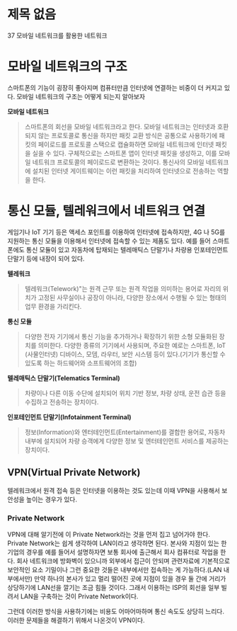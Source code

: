# 제목 없음

37 모바일 네트워크를 활용한 네트워크

# 모바일 네트워크의 구조

스마트폰의 기능이 굉장히 좋아지며 컴퓨터만큼 인터넷에 연결하는 비중이 더 커지고 있다. 모바일 네트워크의 구조는 어떻게 되는지 알아보자

**모바일 네트워크**

> 스마트폰의 회선을 모바일 네트워크라고 한다. 모바일 네트워크는 인터넷과 호환되지 않는 프로토콜로 통신을 하지만 패킷 교환 방식은 공통으로 사용하기에 패킷의 페이로드를 프로토콜 스택으로 캡슐화하면 모바일 네트워크에 인터넷 패킷을 실을 수 있다. 구체적으로는 스마트폰 앱이 인터넷 패킷을 생성하고, 이를 모바일 네트워크 프로토콜의 페이로드로 변환하는 것이다. 통신사의 모바일 네트워크에 설치된 인터넷 게이트웨이는 이런 패킷을 처리하여 인터넷으로 전송하는 역할을 한다.
> 

# 통신 모듈, 텔레워크에서 네트워크 연결

게임기나 IoT 기기 등은 액세스 포인트를 이용하여 인터넷에 접속하지만, 4G 나 5G를 지원하는 통신 모듈을 이용해서 인터넷에 접속할 수 있는 제품도 있다.
예를 들어 스마트폰에도 통신 모듈이 있고 자동차에 탑재되는 텔레매틱스 단말기나 차량용 인포테인먼트 단말기 등에 내장이 되어 있다.

**텔레워크**

> 텔레워크(Telework)"는 원격 근무 또는 원격 작업을 의미하는 용어로 자리의 위치가 고정된 사무실이나 공장이 아니라, 다양한 장소에서 수행될 수 있는 형태의 업무 환경을 가리킨다.
> 

**통신 모듈**

> 다양한 전자 기기에서 통신 기능을 추가하거나 확장하기 위한 소형 모듈화된 장치를 의미한다. 다양한 종류의 기기에서 사용되며, 주요한 예로는 스마트폰, IoT (사물인터넷) 디바이스, 모뎀, 라우터, 보안 시스템 등이 있다.(기기가 통신할 수 있도록 하는 하드웨어와 소프트웨어의 조합)
> 

**텔레매틱스 단말기(Telematics Terminal)**

> 차량이나 다른 이동 수단에 설치되어 위치 기반 정보, 차량 상태, 운전 습관 등을 수집하고 전송하는 장치이다.
> 

**인포테인먼트 단말기(Infotainment Terminal)**

> 정보(Information)와 엔터테인먼트(Entertainment)를 결합한 용어로, 자동차 내부에 설치되어 차량 승객에게 다양한 정보 및 엔터테인먼트 서비스를 제공하는 장치이다.
> 

## VPN(Virtual Private Network)

텔레워크에서 원격 접속 등은 인터넷을 이용하는 것도 있는데 이때 VPN을 사용해서 보안성을 높이는 경우가 있다.

### Private Network

VPN에 대해 알기전에 이 Private Network라는 것을 먼저 집고 넘어가야 한다. Private Network는 쉽게 생각하여 LAN이라고 생각하면 된다.
본사와 지점이 있는 한 기업의 경우를 예를 들어서 설명하자면 보통 회사에 출근해서 회사 컴퓨터로 작업을 한다. 회사 네트워크에 방화벽이 있으니까 외부에서 접근이 안되며 관련자료에 기본적으로 보안적인 요소 기밀이나 그런 중요한 것들은 내부에서만 접속하는 게 가능하다.(LAN 내부에서만) 만약 하나의 본사가 있고 멀리 떨어진 곳에 지점이 있을 경우 둘 간에 거리가 상당하기에 LAN선을 깔기는 조금 힘들 것이다. 그래서 이용하는 ISP의 회선을 일부 빌려서 LAN을 구축하는 것이 Private Network이다.

그런데 이러한 방식을 사용하기에는 비용도 어마어마하며 통신 속도도 상당히 느리다. 이러한 문제들을 해결하기 위해서 나온것이 VPN이다.